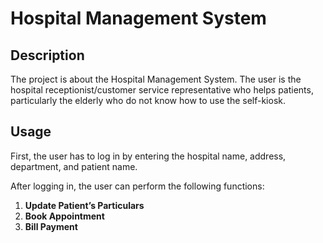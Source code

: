 # Hospital Management System

## Description
The project is about the Hospital Management System. The user is the hospital receptionist/customer service representative who helps patients, particularly the elderly who do not know how to use the self-kiosk.

## Usage
First, the user has to log in by entering the hospital name, address, department, and patient name.

After logging in, the user can perform the following functions:
1. **Update Patient’s Particulars**
2. **Book Appointment**
3. **Bill Payment**
